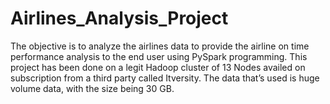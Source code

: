 # Airlines_Analysis_Project

The objective is to analyze the airlines data to provide the airline on time performance analysis to the end user using PySpark programming.
This project has been done on a legit Hadoop cluster of 13 Nodes availed on subscription from a third party called Itversity. The data that’s used is huge volume data, with the size being 30 GB.
